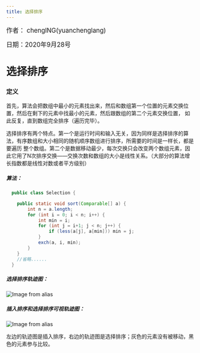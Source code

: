 ```yaml
---
title: 选择排序
---
```


<big>作者： chenglNG(yuanchenglang)</big>

<big>日期：2020年9月28号</big>

# 选择排序

### 定义

首先，算法会把数组中最小的元素找出来，然后和数组第一个位置的元素交换位置，然后在剩下的元素中找最小的元素，然后跟数组的第二个元素交换位置，
如此反复，直到数组完全排序（遍历完毕）。

选择排序有两个特点。第一个是运行时间和输入无关，因为同样是选择排序的算法，有序数组和大小相同的随机顺序数组进行排序，所需要的时间是一样长，都是要遍历
整个数组。第二个是数据移动最少，每次交换只会改变两个数组元素，因此它用了N次排序交换——交换次数和数组的大小是线性关系。（大部分的算法增长指数都是线性对数或者平方级别）

##### 算法：
```java
  public class Selection {

    public static void sort(Comparable[] a) {
        int n = a.length;
        for (int i = 0; i < n; i++) {
            int min = i;
            for (int j = i+1; j < n; j++) {
                if (less(a[j], a[min])) min = j;
            }
            exch(a, i, min);
        }
    }
    //省略......
  }
```

##### 选择排序轨迹图：
![Image from alias](~@images/code/selection.png)

##### 插入排序和选择排序可视轨迹图：
![Image from alias](~@images/code/bars.png)

左边的轨迹图是插入排序，右边的轨迹图是选择排序；灰色的元素没有被移动，黑色的元素参与比较。